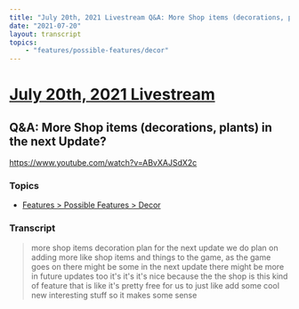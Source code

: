 ```yaml
---
title: "July 20th, 2021 Livestream Q&A: More Shop items (decorations, plants) in the next Update?"
date: "2021-07-20"
layout: transcript
topics:
    - "features/possible-features/decor"
---
```

# [July 20th, 2021 Livestream](../2021-07-20.md)
## Q&A: More Shop items (decorations, plants) in the next Update?
https://www.youtube.com/watch?v=ABvXAJSdX2c

### Topics
* [Features > Possible Features > Decor](../topics/features/possible-features/decor.md)

### Transcript

> more shop items decoration plan for the next update we do plan on adding more like shop items and things to the game, as the game goes on there might be some in the next update there might be more in future updates too it's it's it's nice because the the shop is this kind of feature that is like it's pretty free for us to just like add some cool new interesting stuff so it makes some sense
